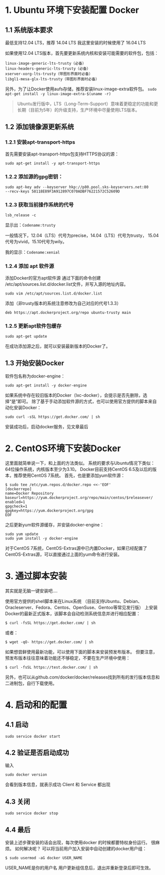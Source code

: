 # 1. Ubuntu 环境下安装配置 Docker
## 1.1 系统版本要求
最低支持12.04 LTS，推荐 14.04 LTS
我这里安装的时候使用了 16.04 LTS

如果使用12.04 LTS版本，首先要更新系统内核和安装可能需要的软件包，包括：
```
linux-image-generic-lts-trusty（必备）
linux-headers-generic-lts-trusty（必备）
xserver-xorg-lts-trusty（带图形界面时必备）
libgl1-mesa-glx-lts-trusty（带图形界面时必备）
```
另外，为了让Docker使用aufs存储，推荐安装linux-image-extra软件包。
```sudo apt-get install -y linux-image-extra-$(uname -r)```

> Ubuntu发行版中，LTS（Long-Term-Support）意味着更稳定的功能和更长期（目前为5年）的升级支持，生产环境中尽量使用LTS版本。

## 1.2 添加镜像源更新系统
### 1.2.1 安装apt-transport-https
首先需要安装apt-transport-https包支持HTTPS协议的源：
```
sudo apt-get install -y apt-transport-https
```
### 1.2.2 添加源的gpg密钥：
```
sudo apt-key adv --keyserver hkp://p80.pool.sks-keyservers.net:80
--recv-keys 58118E89F3A912897C070ADBF76221572C52609D
```
### 1.2.3 获取当前操作系统的代号
```
lsb_release -c
```
显示出：```Codename:trusty```

一般情况下，12.04（LTS）代号为precise，14.04（LTS）代号为trusty，
15.04代号为vivid，15.10代号为wily。

我的显示：```Codename:xenial```
### 1.2.4 添加 apt 软件源
添加Docker的官方apt软件源
通过下面的命令创建
/etc/apt/sources.list.d/docker.list文件，并写入源的地址内容。

```
sudo vim /etc/apt/sources.list.d/docker.list
```

添加（非trusty版本的系统注意修改为自己对应的代号1.3.3）

```
deb https://apt.dockerproject.org/repo ubuntu-trusty main
```

### 1.2.5 更新apt软件包缓存

```
sudo apt-get update
```

在成功添加源之后，就可以安装最新版本的Docker了。

## 1.3 开始安装Docker
软件包名称为docker-engine：
```
sudo apt-get install -y docker-engine
```

如果系统中存在较旧版本的Docker（lxc-docker），会提示是否先删除，选择“是”即可。
除了基于手动添加软件源的方式，也可以使用官方提供的脚本来自动化安装Docker：
```
sudo curl -sSL https://get.docker.com/ | sh
```

安装成功后，启动docker服务，见文章最后


# 2. CentOS环境下安装Docker
这里面就简单说一下，和上面的方法类似。
系统的要求与Ubuntu情况下类似：64位操作系统，内核版本至少为3.10。
Docker目前支持CentOS 6.5及以后的版本，推荐使用CentOS 7系统。
首先，也是要添加yum软件源：
```
$ sudo tee /etc/yum.repos.d/docker.repo <<-'EOF'
[dockerrepo]
name=Docker Repository
baseurl=https://yum.dockerproject.org/repo/main/centos/$releasever/
enabled=1
gpgcheck=1
gpgkey=https://yum.dockerproject.org/gpg
EOF
```

之后更新yum软件源缓存，并安装docker-engine：
```
sudo yum update
sudo yum install -y docker-engine
```
对于CentOS 7系统，CentOS-Extras源中已内置Docker，如果已经配置了CentOS-Extras源，可以直接通过上面的yum命令进行安装。


# 3. 通过脚本安装
其实就是无脑一键安装吧....

使用官方提供的shell脚本来在Linux系统
（目前支持Ubuntu、Debian、Oracleserver、Fedora、Centos、OpenSuse、Gentoo等常见发行版）
上安装Docker的最新正式版本，该脚本会自动检测系统信息并进行相应配置：
```
$ curl -fsSL https://get.docker.com/ | sh
```
或者：
```
$ wget -qO- https://get.docker.com/ | sh
```
如果想尝鲜使用最新功能，可以使用下面的脚本来安装预发布版本。
但要注意，预发布版本往往意味着功能还不够稳定，不要在生产环境中使用：
```
$ curl -fsSL https://test.docker.com/ | sh
```
另外，也可以从github.com/docker/docker/releases找到所有的发行版本信息和二进制包，自行下载使用。

# 4. 启动和的配置
## 4.1 启动
```
sudo service docker start
```
## 4.2 验证是否启动成功
输入
```
sudo docker version
```
会看到版本信息，就表示成功
Client 和 Service 都出现
## 4.3 关闭
```
sudo service docker stop
```
## 4.4 最后

安装上述步骤安装的话会出现，每次使用docker 的时候都要特权身份运行。
很麻烦。
如何解决呢？
可以将当前用户加入安装中自动创建的docker用户组：
```
$ sudo usermod -aG docker USER_NAME
```
USER_NAME是你的用户名
用户更新组信息后，退出并重新登录后即可生效。



